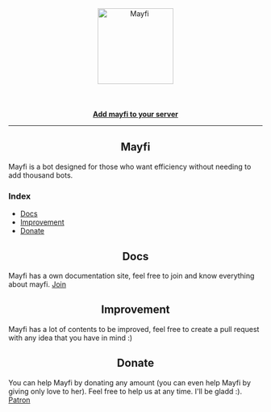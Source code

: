 
<div align="center">
  <img src="https://cdn.discordapp.com/avatars/673960641261994014/aed469a0d5ca3c7034e6e707be5e5527.png?size=2048" alt="Mayfi" width="150px;" class="mb-3 rounded-circle"><br><br>
  <br>
  <br>
  <strong><a href="https://discordapp.com/oauth2/authorize?client_id=673960641261994014&permissions=0&scope=bot">Add mayfi to your server</a></strong>
</div>

---

<h2 align="center">Mayfi</h2>

Mayfi is a bot designed for those who want efficiency without needing to add thousand bots. 

<h3>Index</h3>

- [Docs](#docs)
- [Improvement](#improvement)
- [Donate](#donate)

<h2 align="center">Docs</h2>

Mayfi has a own documentation site, feel free to join and know everything about mayfi. [Join](https://mayfi.gitbook.io/docs/)

<h2 align="center">Improvement</h2>

Mayfi has a lot of contents to be improved, feel free to create a pull request with any idea that you have in mind :)


<h2 align="center">Donate</h2>

You can help Mayfi by donating any amount (you can even help Mayfi by giving only love to her). Feel free to help us at any time. I'll be gladd :). [Patron](link)
